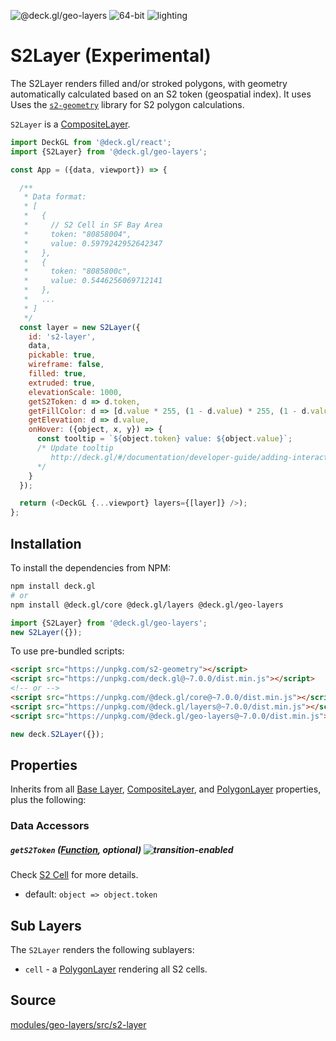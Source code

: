 <!-- INJECT:"S2LayerDemo" -->

<p class="badges">
  <img src="https://img.shields.io/badge/@deck.gl/geo--layers-lightgrey.svg?style=flat-square" alt="@deck.gl/geo-layers" />
  <img src="https://img.shields.io/badge/fp64-yes-blue.svg?style=flat-square" alt="64-bit" />
  <img src="https://img.shields.io/badge/lighting-yes-blue.svg?style=flat-square" alt="lighting" />
</p>

# S2Layer (Experimental)

The S2Layer renders filled and/or stroked polygons, with geometry automatically calculated based on an S2 token (geospatial index). It uses Uses the [`s2-geometry`](http://s2geometry.io/) library for S2 polygon calculations.

`S2Layer` is a [CompositeLayer](/docs/api-reference/composite-layer.md).

```js
import DeckGL from '@deck.gl/react';
import {S2Layer} from '@deck.gl/geo-layers';

const App = ({data, viewport}) => {

  /**
   * Data format:
   * [
   *   {
   *     // S2 Cell in SF Bay Area
   *     token: "80858004",
   *     value: 0.5979242952642347
   *   },
   *   {
   *     token: "8085800c",
   *     value: 0.5446256069712141
   *   },
   *   ...
   * ]
   */
  const layer = new S2Layer({
    id: 's2-layer',
    data,
    pickable: true,
    wireframe: false,
    filled: true,
    extruded: true,
    elevationScale: 1000,
    getS2Token: d => d.token,
    getFillColor: d => [d.value * 255, (1 - d.value) * 255, (1 - d.value) * 128],
    getElevation: d => d.value,
    onHover: ({object, x, y}) => {
      const tooltip = `${object.token} value: ${object.value}`;
      /* Update tooltip
         http://deck.gl/#/documentation/developer-guide/adding-interactivity?section=example-display-a-tooltip-for-hovered-object
      */
    }
  });

  return (<DeckGL {...viewport} layers={[layer]} />);
};
```


## Installation

To install the dependencies from NPM:

```bash
npm install deck.gl
# or
npm install @deck.gl/core @deck.gl/layers @deck.gl/geo-layers
```

```js
import {S2Layer} from '@deck.gl/geo-layers';
new S2Layer({});
```

To use pre-bundled scripts:

```html
<script src="https://unpkg.com/s2-geometry"></script>
<script src="https://unpkg.com/deck.gl@~7.0.0/dist.min.js"></script>
<!-- or -->
<script src="https://unpkg.com/@deck.gl/core@~7.0.0/dist.min.js"></script>
<script src="https://unpkg.com/@deck.gl/layers@~7.0.0/dist.min.js"></script>
<script src="https://unpkg.com/@deck.gl/geo-layers@~7.0.0/dist.min.js"></script>
```

```js
new deck.S2Layer({});
```


## Properties

Inherits from all [Base Layer](/docs/api-reference/layer.md), [CompositeLayer](/docs/api-reference/composite-layer.md), and [PolygonLayer](/docs/layers/polygon-layer.md) properties, plus the following:

### Data Accessors

##### `getS2Token` ([Function](/docs/developer-guide/using-layers.md#accessors), optional) ![transition-enabled](https://img.shields.io/badge/transition-enabled-green.svg?style=flat-square")

Check [S2 Cell](http://s2geometry.io/devguide/s2cell_hierarchy) for more details.

* default: `object => object.token`


## Sub Layers

The `S2Layer` renders the following sublayers:

* `cell` - a [PolygonLayer](/docs/layers/polygon-layer.md) rendering all S2 cells.


## Source

[modules/geo-layers/src/s2-layer](https://github.com/uber/deck.gl/tree/master/modules/geo-layers/src/s2-layer)

